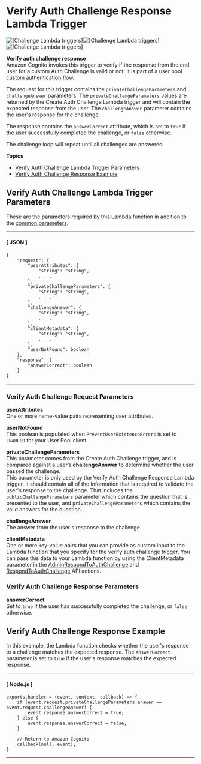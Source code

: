 # Verify Auth Challenge Response Lambda Trigger<a name="user-pool-lambda-verify-auth-challenge-response"></a>

![\[Challenge Lambda triggers\]](http://docs.aws.amazon.com/cognito/latest/developerguide/)![\[Challenge Lambda triggers\]](http://docs.aws.amazon.com/cognito/latest/developerguide/)![\[Challenge Lambda triggers\]](http://docs.aws.amazon.com/cognito/latest/developerguide/)

**Verify auth challenge response**  
Amazon Cognito invokes this trigger to verify if the response from the end user for a custom Auth Challenge is valid or not\. It is part of a user pool [custom authentication flow](https://docs.aws.amazon.com/cognito/latest/developerguide/amazon-cognito-user-pools-authentication-flow.html#amazon-cognito-user-pools-custom-authentication-flow)\.

The request for this trigger contains the `privateChallengeParameters` and `challengeAnswer` parameters\. The `privateChallengeParameters` values are returned by the Create Auth Challenge Lambda trigger and will contain the expected response from the user\. The `challengeAnswer` parameter contains the user's response for the challenge\.

The response contains the `answerCorrect` attribute, which is set to `true` if the user successfully completed the challenge, or `false` otherwise\.

The challenge loop will repeat until all challenges are answered\.

**Topics**
+ [Verify Auth Challenge Lambda Trigger Parameters](#cognito-user-pools-lambda-trigger-syntax-verify-auth-challenge)
+ [Verify Auth Challenge Response Example](#aws-lambda-triggers-verify-auth-challenge-response-example)

## Verify Auth Challenge Lambda Trigger Parameters<a name="cognito-user-pools-lambda-trigger-syntax-verify-auth-challenge"></a>

These are the parameters required by this Lambda function in addition to the [common parameters](https://docs.aws.amazon.com/cognito/latest/developerguide/cognito-user-identity-pools-working-with-aws-lambda-triggers.html#cognito-user-pools-lambda-trigger-sample-event-parameter-shared)\.

------
#### [ JSON ]

```
{
    "request": {
        "userAttributes": {
            "string": "string",
            . . .
        },
        "privateChallengeParameters": {
            "string": "string",
            . . .
        },
        "challengeAnswer": {
            "string": "string",
            . . .
        },
        "clientMetadata": {
            "string": "string",
            . . .
        },
        "userNotFound": boolean
    },
    "response": {
        "answerCorrect": boolean
    }
}
```

------

### Verify Auth Challenge Request Parameters<a name="cognito-user-pools-lambda-trigger-syntax-verify-auth-challenge-request"></a>

**userAttributes**  
One or more name\-value pairs representing user attributes\.

**userNotFound**  
This boolean is populated when `PreventUserExistenceErrors` is set to `ENABLED` for your User Pool client\.

**privateChallengeParameters**  
This parameter comes from the Create Auth Challenge trigger, and is compared against a user’s **challengeAnswer** to determine whether the user passed the challenge\.  
This parameter is only used by the Verify Auth Challenge Response Lambda trigger\. It should contain all of the information that is required to validate the user's response to the challenge\. That includes the `publicChallengeParameters` parameter which contains the question that is presented to the user, and `privateChallengeParameters` which contains the valid answers for the question\.

**challengeAnswer**  
The answer from the user's response to the challenge\.

**clientMetadata**  
One or more key\-value pairs that you can provide as custom input to the Lambda function that you specify for the verify auth challenge trigger\. You can pass this data to your Lambda function by using the ClientMetadata parameter in the [AdminRespondToAuthChallenge](https://docs.aws.amazon.com/cognito-user-identity-pools/latest/APIReference/API_AdminRespondToAuthChallenge.html) and [RespondToAuthChallenge](https://docs.aws.amazon.com/cognito-user-identity-pools/latest/APIReference/API_RespondToAuthChallenge.html) API actions\.

### Verify Auth Challenge Response Parameters<a name="cognito-user-pools-lambda-trigger-syntax-verify-auth-challenge-response"></a>

**answerCorrect**  
Set to `true` if the user has successfully completed the challenge, or `false` otherwise\. 

## Verify Auth Challenge Response Example<a name="aws-lambda-triggers-verify-auth-challenge-response-example"></a>

In this example, the Lambda function checks whether the user's response to a challenge matches the expected response\. The `answerCorrect` parameter is set to `true` if the user's response matches the expected response\.

------
#### [ Node\.js ]

```
exports.handler = (event, context, callback) => {
    if (event.request.privateChallengeParameters.answer == event.request.challengeAnswer) {
        event.response.answerCorrect = true;
    } else {
        event.response.answerCorrect = false;
    }

    // Return to Amazon Cognito
    callback(null, event);
}
```

------